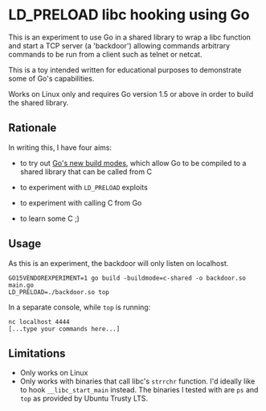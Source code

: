 # LD_PRELOAD libc hooking using Go

This is an experiment to use Go in a shared library to wrap a libc function and
start a TCP server (a 'backdoor') allowing commands arbitrary commands to be
run from a client such as telnet or netcat.

This is a toy intended written for educational purposes to demonstrate some of
Go's capabilities.

Works on Linux only and requires Go version 1.5 or above in order to build the
shared library.

## Rationale

In writing this, I have four aims:

- to try out [Go's new build modes][], which allow Go to be compiled to a
  shared library that can be called from C

- to experiment with `LD_PRELOAD` exploits

- to experiment with calling C from Go

- to learn some C ;)

[Go's new build modes]: https://docs.google.com/document/d/1nr-TQHw_er6GOQRsF6T43GGhFDelrAP0NqSS_00RgZQ

## Usage

As this is an experiment, the backdoor will only listen on localhost.

    GO15VENDOREXPERIMENT=1 go build -buildmode=c-shared -o backdoor.so main.go
    LD_PRELOAD=./backdoor.so top

In a separate console, while `top` is running:

    nc localhost 4444
    [...type your commands here...]

## Limitations

- Only works on Linux
- Only works with binaries that call libc's `strrchr` function. I'd ideally
  like to hook `__libc_start_main` instead. The binaries I tested with are `ps`
  and `top` as provided by Ubuntu Trusty LTS.
